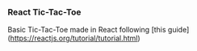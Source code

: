 ### React Tic-Tac-Toe

Basic Tic-Tac-Toe made in React following [this guide] (https://reactjs.org/tutorial/tutorial.html)